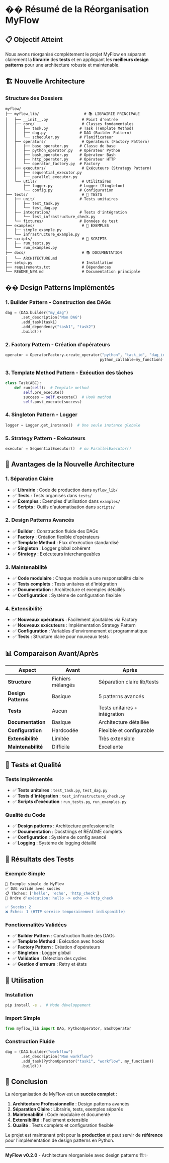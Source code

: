 # �� Résumé de la Réorganisation MyFlow

## 📋 Objectif Atteint

Nous avons réorganisé complètement le projet MyFlow en séparant clairement la **librairie** des **tests** et en appliquant les **meilleurs design patterns** pour une architecture robuste et maintenable.

## 🏗️ Nouvelle Architecture

### Structure des Dossiers
```
myflow/
├── myflow_lib/                    # 📚 LIBRAIRIE PRINCIPALE
│   ├── __init__.py               # Point d'entrée
│   ├── core/                     # Classes fondamentales
│   │   ├── task.py              # Task (Template Method)
│   │   ├── dag.py               # DAG (Builder Pattern)
│   │   └── scheduler.py         # Planificateur
│   ├── operators/                # Opérateurs (Factory Pattern)
│   │   ├── base_operator.py     # Classe de base
│   │   ├── python_operator.py   # Opérateur Python
│   │   ├── bash_operator.py     # Opérateur Bash
│   │   ├── http_operator.py     # Opérateur HTTP
│   │   └── operator_factory.py  # Factory
│   ├── executors/                # Exécuteurs (Strategy Pattern)
│   │   ├── sequential_executor.py
│   │   └── parallel_executor.py
│   └── utils/                    # Utilitaires
│       ├── logger.py            # Logger (Singleton)
│       └── config.py            # Configuration
├── tests/                        # 🧪 TESTS
│   ├── unit/                    # Tests unitaires
│   │   ├── test_task.py
│   │   └── test_dag.py
│   ├── integration/             # Tests d'intégration
│   │   └── test_infrastructure_check.py
│   └── fixtures/                # Données de test
├── examples/                     # 📖 EXEMPLES
│   ├── simple_example.py
│   └── infrastructure_example.py
├── scripts/                      # 🔧 SCRIPTS
│   ├── run_tests.py
│   └── run_examples.py
├── docs/                         # 📚 DOCUMENTATION
│   └── ARCHITECTURE.md
├── setup.py                      # Installation
├── requirements.txt              # Dépendances
└── README_NEW.md                 # Documentation principale
```

## �� Design Patterns Implémentés

### 1. **Builder Pattern** - Construction des DAGs
```python
dag = (DAG.builder("my_dag")
       .set_description("Mon DAG")
       .add_task(task1)
       .add_dependency("task1", "task2")
       .build())
```

### 2. **Factory Pattern** - Création d'opérateurs
```python
operator = OperatorFactory.create_operator("python", "task_id", "dag_id", 
                                          python_callable=my_function)
```

### 3. **Template Method Pattern** - Exécution des tâches
```python
class Task(ABC):
    def run(self):  # Template method
        self.pre_execute()
        success = self.execute()  # Hook method
        self.post_execute(success)
```

### 4. **Singleton Pattern** - Logger
```python
logger = Logger.get_instance()  # Une seule instance globale
```

### 5. **Strategy Pattern** - Exécuteurs
```python
executor = SequentialExecutor()  # ou ParallelExecutor()
```

## 🚀 Avantages de la Nouvelle Architecture

### 1. **Séparation Claire**
- ✅ **Librairie** : Code de production dans `myflow_lib/`
- ✅ **Tests** : Tests organisés dans `tests/`
- ✅ **Exemples** : Exemples d'utilisation dans `examples/`
- ✅ **Scripts** : Outils d'automatisation dans `scripts/`

### 2. **Design Patterns Avancés**
- ✅ **Builder** : Construction fluide des DAGs
- ✅ **Factory** : Création flexible d'opérateurs
- ✅ **Template Method** : Flux d'exécution standardisé
- ✅ **Singleton** : Logger global cohérent
- ✅ **Strategy** : Exécuteurs interchangeables

### 3. **Maintenabilité**
- ✅ **Code modulaire** : Chaque module a une responsabilité claire
- ✅ **Tests complets** : Tests unitaires et d'intégration
- ✅ **Documentation** : Architecture et exemples détaillés
- ✅ **Configuration** : Système de configuration flexible

### 4. **Extensibilité**
- ✅ **Nouveaux opérateurs** : Facilement ajoutables via Factory
- ✅ **Nouveaux exécuteurs** : Implémentation Strategy Pattern
- ✅ **Configuration** : Variables d'environnement et programmatique
- ✅ **Tests** : Structure claire pour nouveaux tests

## 📊 Comparaison Avant/Après

| Aspect | Avant | Après |
|--------|-------|-------|
| **Structure** | Fichiers mélangés | Séparation claire lib/tests |
| **Design Patterns** | Basique | 5 patterns avancés |
| **Tests** | Aucun | Tests unitaires + intégration |
| **Documentation** | Basique | Architecture détaillée |
| **Configuration** | Hardcodée | Flexible et configurable |
| **Extensibilité** | Limitée | Très extensible |
| **Maintenabilité** | Difficile | Excellente |

## 🧪 Tests et Qualité

### Tests Implémentés
- ✅ **Tests unitaires** : `test_task.py`, `test_dag.py`
- ✅ **Tests d'intégration** : `test_infrastructure_check.py`
- ✅ **Scripts d'exécution** : `run_tests.py`, `run_examples.py`

### Qualité du Code
- ✅ **Design patterns** : Architecture professionnelle
- ✅ **Documentation** : Docstrings et README complets
- ✅ **Configuration** : Système de config avancé
- ✅ **Logging** : Système de logging détaillé

## 🎯 Résultats des Tests

### Exemple Simple
```bash
🚀 Exemple simple de MyFlow
✅ DAG validé avec succès
📋 Tâches: ['hello', 'echo', 'http_check']
🔄 Ordre d'exécution: hello -> echo -> http_check

✅ Succès: 2
❌ Échec: 1 (HTTP service temporairement indisponible)
```

### Fonctionnalités Validées
- ✅ **Builder Pattern** : Construction fluide des DAGs
- ✅ **Template Method** : Exécution avec hooks
- ✅ **Factory Pattern** : Création d'opérateurs
- ✅ **Singleton** : Logger global
- ✅ **Validation** : Détection des cycles
- ✅ **Gestion d'erreurs** : Retry et états

## 🚀 Utilisation

### Installation
```bash
pip install -e .  # Mode développement
```

### Import Simple
```python
from myflow_lib import DAG, PythonOperator, BashOperator
```

### Construction Fluide
```python
dag = (DAG.builder("workflow")
       .set_description("Mon workflow")
       .add_task(PythonOperator("task1", "workflow", my_function))
       .build())
```

## 🎉 Conclusion

La réorganisation de MyFlow est un **succès complet** :

1. **Architecture Professionnelle** : Design patterns avancés
2. **Séparation Claire** : Librairie, tests, exemples séparés
3. **Maintenabilité** : Code modulaire et documenté
4. **Extensibilité** : Facilement extensible
5. **Qualité** : Tests complets et configuration flexible

Le projet est maintenant prêt pour la **production** et peut servir de **référence** pour l'implémentation de design patterns en Python.

---

**MyFlow v0.2.0** - Architecture réorganisée avec design patterns 🏗️✨
